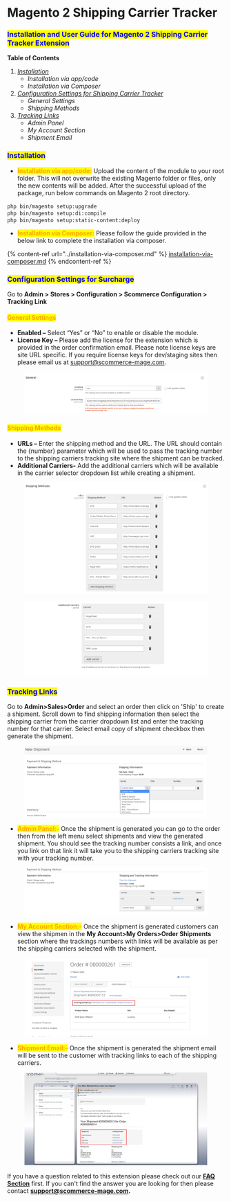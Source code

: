 # Magento 2 Shipping Carrier Tracker

### <mark style="color:blue;">Installation and User Guide for Magento 2 Shipping Carrier Tracker Extension</mark>

**Table of Contents**

1. [_Installation_ ](magento-2-shipping-carrier-tracker.md#\_bookmark0)
   * _Installation via app/code_&#x20;
   * _Installation via Composer_
2. [_Configuration Settings for Shipping Carrier Tracker_](magento-2-shipping-carrier-tracker.md#\_bookmark3)
   * _General Settings_&#x20;
   * _Shipping Methods_
3. [_Tracking Links_](magento-2-shipping-carrier-tracker.md#\_bookmark8)
   * _Admin Panel_
   * _My Account Section_
   * _Shipment Email_

### <mark style="color:blue;">Installation</mark> <a href="#bookmark0" id="bookmark0"></a>

* <mark style="color:orange;">**Installation via app/code:**</mark> Upload the content of the module to your root folder. This will not overwrite the existing Magento folder or files, only the new contents will be added. After the successful upload of the package, run below commands on Magento 2 root directory.

```
php bin/magento setup:upgrade
php bin/magento setup:di:compile
php bin/magento setup:static-content:deploy
```

* <mark style="color:orange;">**Installation via Composer:**</mark> Please follow the guide provided in the below link to complete the installation via composer.

{% content-ref url="../installation-via-composer.md" %}
[installation-via-composer.md](../installation-via-composer.md)
{% endcontent-ref %}

### <mark style="color:blue;">Configuration Settings for Surcharge</mark> <a href="#bookmark3" id="bookmark3"></a>

Go to **Admin > Stores > Configuration > Scommerce Configuration > Tracking Link**

#### <mark style="color:orange;">General Settings</mark> <a href="#bookmark4" id="bookmark4"></a>

* **Enabled –** Select “Yes” or “No” to enable or disable the module.
* **License Key –** Please add the license for the extension which is provided in the order confirmation email. Please note license keys are site URL specific. If you require license keys for dev/staging sites then please email us at [support@scommerce-mage.com](mailto:support@scommerce-mage.com).

<figure><img src="../../.gitbook/assets/image (4) (1) (1) (1).png" alt=""><figcaption></figcaption></figure>

#### <mark style="color:orange;">Shipping Methods</mark>  <a href="#bookmark4" id="bookmark4"></a>

* **URLs –** Enter the shipping method and the URL. The URL should contain the {number} parameter which will be used to pass the tracking number to the shipping carriers tracking site where the shipment can be tracked.
* **Additional Carriers-** Add the additional carriers which will be available in the carrier selector dropdown list while creating a shipment.&#x20;

<figure><img src="../../.gitbook/assets/image (83).png" alt=""><figcaption></figcaption></figure>

<figure><img src="../../.gitbook/assets/image (5) (1) (1) (1).png" alt=""><figcaption></figcaption></figure>

### <mark style="color:blue;">Tracking Links</mark> <a href="#bookmark8" id="bookmark8"></a>

Go to **Admin>Sales>Order** and select an order then click on 'Ship' to create a shipment. Scroll down to find shipping information then select the shipping carrier from the carrier dropdown list and enter the tracking number for that carrier. Select email copy of shipment checkbox then generate the shipment.&#x20;

<figure><img src="../../.gitbook/assets/image (1) (1) (1) (1) (1) (1) (1) (1) (1) (1) (1) (1) (1) (1) (1) (1) (1) (1).png" alt=""><figcaption></figcaption></figure>

* <mark style="color:orange;">**Admin Panel:-**</mark> Once the shipment is generated you can go to the order then from the left menu select shipments and view the generated shipment. You should see the tracking number consists a link, and once you link on that link it will take you to the shipping carriers tracking site with your tracking number.

<figure><img src="../../.gitbook/assets/image (84).png" alt=""><figcaption></figcaption></figure>

* <mark style="color:orange;">**My Account Section:-**</mark> Once the shipment is generated customers can view the shipmen in the **My Account>My Orders>Order Shipments** section where the trackings numbers with links will be available as per the shipping carriers selected with the shipment.

<figure><img src="../../.gitbook/assets/3.png" alt=""><figcaption></figcaption></figure>

* <mark style="color:orange;">**Shipment Email:-**</mark> Once the shipment is generated the shipment email will be sent to the customer with tracking links to each of the shipping carriers.

<figure><img src="../../.gitbook/assets/1 (5).png" alt=""><figcaption></figcaption></figure>

If you have a question related to this extension please check out our [**FAQ Section**](https://www.scommerce-mage.com/magento-2-shipping-carrier-tracker.html#customfaq) first. If you can't find the answer you are looking for then please contact [**support@scommerce-mage.com**](mailto:core@scommerce-mage.com)**.**
